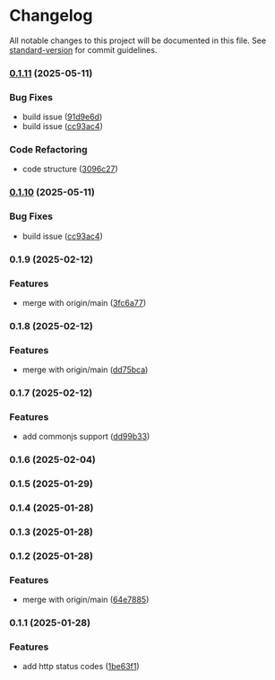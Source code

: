 # Changelog

All notable changes to this project will be documented in this file. See [standard-version](https://github.com/conventional-changelog/standard-version) for commit guidelines.

### [0.1.11](https://github.com/montasim/http-status-lite/compare/v0.1.9...v0.1.11) (2025-05-11)


### Bug Fixes

* build issue ([91d9e6d](https://github.com/montasim/http-status-lite/commit/91d9e6d4d342aa1daa7945c945d7e6b5c5143a48))
* build issue ([cc93ac4](https://github.com/montasim/http-status-lite/commit/cc93ac432fb0f74f0c7d1155aaadee6f0b4db8c3))


### Code Refactoring

* code structure ([3096c27](https://github.com/montasim/http-status-lite/commit/3096c2785a1777fe9ec8ced8b7ecd47218228ae3))

### [0.1.10](https://github.com/montasim/http-status-lite/compare/v0.1.9...v0.1.10) (2025-05-11)


### Bug Fixes

* build issue ([cc93ac4](https://github.com/montasim/http-status-lite/commit/cc93ac432fb0f74f0c7d1155aaadee6f0b4db8c3))

### 0.1.9 (2025-02-12)


### Features

* merge with origin/main ([3fc6a77](https://github.com/montasim/http-status-lite/commit/3fc6a770b2149d150ceaa22b38735697a01d7696))

### 0.1.8 (2025-02-12)


### Features

* merge with origin/main ([dd75bca](https://github.com/montasim/http-status-lite/commit/dd75bca6c9b006a43cb236b12e8759558bac6d2c))

### 0.1.7 (2025-02-12)


### Features

* add commonjs support ([dd99b33](https://github.com/montasim/http-status-lite/commit/dd99b33b3ac642e4131933042803395a9a15fa68))

### 0.1.6 (2025-02-04)

### 0.1.5 (2025-01-29)

### 0.1.4 (2025-01-28)

### 0.1.3 (2025-01-28)

### 0.1.2 (2025-01-28)


### Features

* merge with origin/main ([64e7885](https://github.com/montasim/http-status-lite/commit/64e7885e0700885bd163f2d0066371667440bb40))

### 0.1.1 (2025-01-28)


### Features

* add http status codes ([1be63f1](https://github.com/montasim/http-status-lite/commit/1be63f14f412325016047cadc0d13cc64f61576e))
